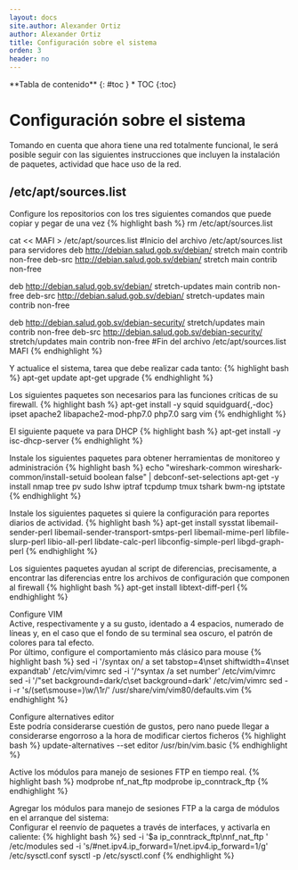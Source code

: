 ```yaml
---
layout: docs
site.author: Alexander Ortiz
author: Alexander Ortiz
title: Configuración sobre el sistema
orden: 3
header: no
---
```


<div class="panel radius" markdown="1">
**Tabla de contenido**
{: #toc }
*  TOC
{:toc}
</div>

# Configuración sobre el sistema

Tomando en cuenta que ahora tiene una red totalmente funcional, le será posible seguir con las siguientes instrucciones que incluyen la instalación de paquetes, actividad que hace uso de la red.

## /etc/apt/sources.list
Configure los repositorios con los tres siguientes comandos que puede copiar y pegar de una vez
{% highlight bash %}
rm /etc/apt/sources.list

cat << MAFI > /etc/apt/sources.list 
#Inicio del archivo /etc/apt/sources.list para servidores
deb http://debian.salud.gob.sv/debian/ stretch main contrib non-free
deb-src http://debian.salud.gob.sv/debian/ stretch main contrib non-free

deb http://debian.salud.gob.sv/debian/ stretch-updates main contrib non-free
deb-src http://debian.salud.gob.sv/debian/ stretch-updates main contrib non-free

deb http://debian.salud.gob.sv/debian-security/ stretch/updates main contrib non-free
deb-src http://debian.salud.gob.sv/debian-security/ stretch/updates main contrib non-free
#Fin del archivo /etc/apt/sources.list
MAFI
{% endhighlight %}

Y actualice el sistema, tarea que debe realizar cada tanto:
{% highlight bash %}
apt-get update
apt-get upgrade 
{% endhighlight %}

Los siguientes paquetes son necesarios para las funciones críticas de su firewall.
{% highlight bash %}
apt-get install -y squid squidguard{,-doc} ipset apache2 libapache2-mod-php7.0 php7.0 sarg vim
{% endhighlight %}

El siguiente paquete va para DHCP
{% highlight bash %}
apt-get install -y isc-dhcp-server
{% endhighlight %}

Instale los siguientes paquetes para obtener herramientas de monitoreo y administración
{% highlight bash %}
echo "wireshark-common	wireshark-common/install-setuid	boolean	false" | debconf-set-selections
apt-get -y install nmap tree pv sudo lshw iptraf tcpdump tmux tshark bwm-ng iptstate 
{% endhighlight %}

Instale los siguientes paquetes si quiere la configuración para reportes diarios de actividad.
{% highlight bash %}
apt-get install sysstat libemail-sender-perl libemail-sender-transport-smtps-perl libemail-mime-perl libfile-slurp-perl libio-all-perl libdate-calc-perl libconfig-simple-perl libgd-graph-perl 
{% endhighlight %}

Los siguientes paquetes ayudan al script de diferencias, precisamente, a encontrar las diferencias entre los archivos de configuración que componen al firewall
{% highlight bash %}
apt-get install libtext-diff-perl
{% endhighlight %}

Configure VIM  
Active, respectivamente y a su gusto, identado a 4 espacios, numerado de líneas y, en el caso que el fondo de su terminal sea oscuro, el patrón de colores para tal efecto.  
Por último, configure el comportamiento más clásico para mouse
{% highlight bash %}
sed -i '/syntax on/ a set tabstop=4\nset shiftwidth=4\nset expandtab' /etc/vim/vimrc
sed -i '/^syntax /a set number' /etc/vim/vimrc
sed -i '/\"set background=dark/c\set background=dark' /etc/vim/vimrc
sed -i -r 's/(set\smouse=)\w/\1r/' /usr/share/vim/vim80/defaults.vim
{% endhighlight %}

Configure alternatives editor  
Este podría considerarse cuestión de gustos, pero nano puede llegar a considerarse engorroso a la hora de modificar ciertos ficheros
{% highlight bash %}
update-alternatives --set editor /usr/bin/vim.basic
{% endhighlight %}

Active los módulos para manejo de sesiones FTP en tiempo real.
{% highlight bash %}
modprobe nf_nat_ftp
modprobe ip_conntrack_ftp
{% endhighlight %}

Agregar los módulos para manejo de sesiones FTP  a la carga de módulos en el arranque del sistema:  
Configurar el reenvío de paquetes a través de interfaces, y activarla en caliente:
{% highlight bash %}
sed -i '$a ip_conntrack_ftp\nnf_nat_ftp ' /etc/modules
sed -i 's/#net.ipv4.ip_forward=1/net.ipv4.ip_forward=1/g' /etc/sysctl.conf
sysctl -p /etc/sysctl.conf
{% endhighlight %}

